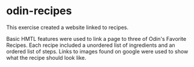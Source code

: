 # odin-recipes
This exercise created a website linked to recipes.

Basic HMTL features were used to link a page to three of Odin's Favorite Recipes. Each recipe included a unordered list of ingredients and an ordered list of steps. Links to images found on google were used to show what the recipe should look like.